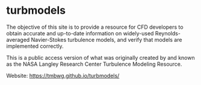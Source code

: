 # turbmodels
The objective of this site is to provide a resource for CFD developers to obtain accurate and up-to-date information on widely-used Reynolds-averaged Navier-Stokes turbulence models, and verify that models are implemented correctly.

This is a public access version of what was originally created by and known as the NASA Langley Research Center Turbulence Modeling Resource.

Website: https://tmbwg.github.io/turbmodels/
